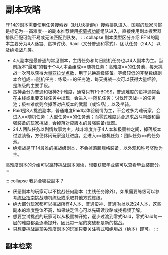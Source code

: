 # 副本攻略

FF14的副本需要使用任务搜索器（默认快捷键`U`）搜索排队进入，国服的玩家习惯是标记为==高难度==的副本推荐使用[招募板功能](/basic/battle.md#招募)组队进入，直接使用副本搜索器排队匹配可能不易或无法匹配到队友。
::: collapse 副本类型区分介绍
FF14的副本主要分为4人迷宫、蛮神讨伐、Raid（又分普通和零式）、团队任务（24人）以及绝境战几类。

* 4人副本是最普通的常见副本，主线任务和每日随机任务也以4人副本为主。当前版本“最难”的若干个4人本会组成==随机任务：高难度==的任务池，每天挑战一次可以获得大量[亚拉戈点数](/advanced/currency.md#战斗通货)，用于兑换高级装备。等级较低的非整数级副本会组成==随机任务：练级==的任务池，每天挑战一次可以获得大量经验，是练级的主要手段。
* 蛮神会分为普通和极神2个难度，通常只有1个BOSS，普通难度的蛮神通常会在主线或重要支线任务中出现，会进入==随机任务：讨伐歼灭战==的任务池；极神难度则会掉落对应版本的武器（或饰品），以及坐骑。
* Raid是8人挑战副本，普通难度Raid以体验剧情为主，不会过多为难玩家，会进入==随机任务：大型任务==的任务池；而零式难度适合追求战斗刺激和最强装备的玩家挑战，会掉落对应版本的最强装备/武器。
* 24人团队任务以剧情故事为主，战斗难度介于4人本和极蛮神之间，掉落版本过渡装备，方便休闲玩家追赶进度。会进入==随机任务：团队任务==的任务池。
* 绝境战是FF14最难的挑战级副本，不会掉落超规格装备，以外观和称号奖励为主。

高难度副本的介绍可以跳转[挑战副本](/topic/battle.md)阅读，想要获取毕业装可以查看[毕业装](/advanced/bis.md)部分。
:::

::: collapse 我适合哪些副本？
* 厌恶副本的玩家可以不挑战任何副本（主线任务除外），如果需要练级可以参考[练级指南](/basic/levelup.md)挑战随机练级或采取其他方式练级。
* 绝大部分玩家都可以挑战所有4人本、普通蛮神、普通Raid以及24人本，这些副本的难度整体不高，如果缺乏信心可以先研读攻略或找视频了解。
* 想要尝试挑战的玩家可以从极蛮神开始，逐步过渡到零式Raid，零式Raid每一层的难度都会逐渐提升，因此每一层的突破都是新的挑战。
* 只想要挑战最顶尖难度副本的玩家只要关注零式和绝境战（绝本）即可。
:::

## 副本检索
<DutyNav />
